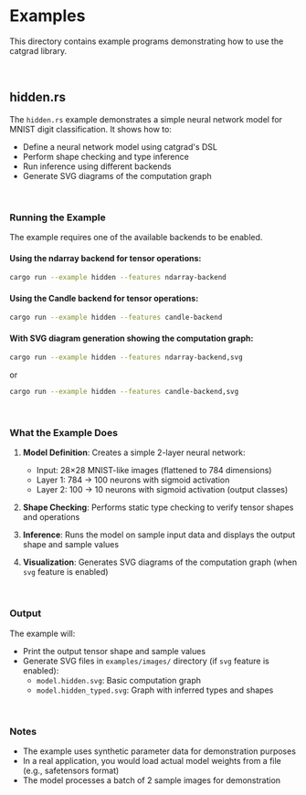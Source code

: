 # Examples

This directory contains example programs demonstrating how to use the catgrad library.


<br>

## hidden.rs

The `hidden.rs` example demonstrates a simple neural network model for MNIST digit classification. It shows how to:

- Define a neural network model using catgrad's DSL
- Perform shape checking and type inference
- Run inference using different backends
- Generate SVG diagrams of the computation graph

<br>

### Running the Example

The example requires one of the available backends to be enabled.

#### Using the ndarray backend for tensor operations:
```bash
cargo run --example hidden --features ndarray-backend
```

#### Using the Candle backend for tensor operations:
```bash
cargo run --example hidden --features candle-backend
```

#### With SVG diagram generation showing the computation graph:
```bash
cargo run --example hidden --features ndarray-backend,svg
```

or

```bash
cargo run --example hidden --features candle-backend,svg
```

<br>

### What the Example Does

1. **Model Definition**: Creates a simple 2-layer neural network:
   - Input: 28×28 MNIST-like images (flattened to 784 dimensions)
   - Layer 1: 784 → 100 neurons with sigmoid activation
   - Layer 2: 100 → 10 neurons with sigmoid activation (output classes)

2. **Shape Checking**: Performs static type checking to verify tensor shapes and operations

3. **Inference**: Runs the model on sample input data and displays the output shape and sample values

4. **Visualization**: Generates SVG diagrams of the computation graph (when `svg` feature is enabled)

<br>

### Output

The example will:
- Print the output tensor shape and sample values
- Generate SVG files in `examples/images/` directory (if `svg` feature is enabled):
  - `model.hidden.svg`: Basic computation graph
  - `model.hidden_typed.svg`: Graph with inferred types and shapes

<br>

### Notes

- The example uses synthetic parameter data for demonstration purposes
- In a real application, you would load actual model weights from a file (e.g., safetensors format)
- The model processes a batch of 2 sample images for demonstration
